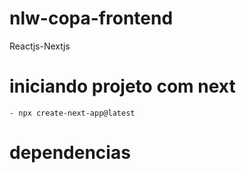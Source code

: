 # nlw-copa-frontend
Reactjs-Nextjs

# iniciando projeto com next

    - npx create-next-app@latest

# dependencias